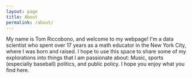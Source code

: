 ```yaml
---
layout: page
title: About
permalink: /about/
---
```


My name is Tom Riccobono, and welcome to my webpage! I'm a data scientist who spent over 17 years as a math educator in the New York City, where I was born and raised. I hope to use this space to share some of my explorations into things that I am passionate about: Music, sports (especially baseball) politics, and public policy. I hope you enjoy what you find here.
